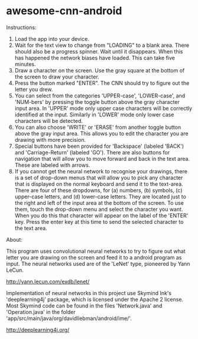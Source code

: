 # awesome-cnn-android #

Instructions:

1. Load the app into your device.
2. Wait for the text view to change from "LOADING" to a blank area. There should also be a progress spinner. Wait until it disappears. When this has happened the network biases have loaded. This can take five minutes.
3. Draw a character on the screen. Use the gray square at the bottom of the screen to draw your character.
4. Press the button marked "ENTER". The CNN should try to figure out the letter you drew.
5. You can select from the categories 'UPPER-case', 'LOWER-case', and 'NUM-bers' by pressing the toggle button above the gray character input area. In 'UPPER' mode only upper case characters will be correctly identified at the input. Similarly in 'LOWER' mode only lower case characters will be detected.
6. You can also choose 'WRITE' or 'ERASE' from another toggle button above the gray input area. This allows you to edit the character you are drawing with more precision.
7. Special buttons have been provided for 'Backspace' (labeled 'BACK') and 'Carriage-Return' (labeled 'GO'). There are also buttons for navigation that will allow you to move forward and back in the text area. These are labeled with arrows.
8. If you cannot get the neural network to recognise your drawings, there is a set of drop-down menus that will allow you to pick any character that is displayed on the normal keyboard and send it to the text-area. There are four of these dropdowns, for (a) numbers, (b) symbols, (c) upper-case letters, and (d) lower-case letters. They are located just to the right and left of the input area at the bottom of the screen. To use them, touch the drop-down menu and select the character you want. When you do this that character will appear on the label of the 'ENTER' key. Press the enter key at this time to send the selected character to the text area.

About:

This program uses convolutional neural networks to try to figure out what letter you are drawing on the screen and feed it to a android program as input. The neural networks used are of the 'LeNet' type, pioneered by Yann LeCun.

http://yann.lecun.com/exdb/lenet/

Implementation of neural networks in this project use Skymind Ink's 'deeplearning4j' package, which is licensed under the Apache 2 license. Most Skymind code can be found in the files 'Network.java' and 'Operation.java' in the folder 'app/src/main/java/org/davidliebman/android/ime/'. 

http://deeplearning4j.org/
